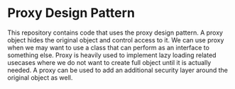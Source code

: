 # Proxy Design Pattern

This repository contains code that uses the proxy design pattern. A proxy object hides the original object and control access to it. We can use proxy when we may want to use a class that can perform as an interface to something else.
Proxy is heavily used to implement lazy loading related usecases where we do not want to create full object until it is actually needed.
A proxy can be used to add an additional security layer around the original object as well.

